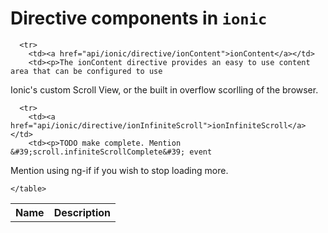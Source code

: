 
<h1>Directive components in <code>ionic</code></h1>



<div class="component-breakdown">
  <div>
    <table class="definition-table">
      <tr>
        <th>Name</th>
        <th>Description</th>
      </tr>
      
      <tr>
        <td><a href="api/ionic/directive/ionContent">ionContent</a></td>
        <td><p>The ionContent directive provides an easy to use content area that can be configured to use
Ionic&#39;s custom Scroll View, or the built in overflow scorlling of the browser.</p>
</td>
      </tr>
      
      <tr>
        <td><a href="api/ionic/directive/ionInfiniteScroll">ionInfiniteScroll</a></td>
        <td><p>TODO make complete. Mention &#39;scroll.infiniteScrollComplete&#39; event
Mention using ng-if if you wish to stop loading more.</p>
</td>
      </tr>
      
    </table>
  </div>
</div>


